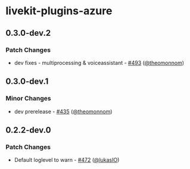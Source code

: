 # livekit-plugins-azure

## 0.3.0-dev.2

### Patch Changes

- dev fixes - multiprocessing & voiceassistant - [#493](https://github.com/livekit/agents/pull/493) ([@theomonnom](https://github.com/theomonnom))

## 0.3.0-dev.1

### Minor Changes

- dev prerelease - [#435](https://github.com/livekit/agents/pull/435) ([@theomonnom](https://github.com/theomonnom))

## 0.2.2-dev.0

### Patch Changes

- Default loglevel to warn - [#472](https://github.com/livekit/agents/pull/472) ([@lukasIO](https://github.com/lukasIO))
